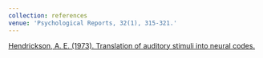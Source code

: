 ```yaml
---
collection: references
venue: 'Psychological Reports, 32(1), 315-321.'
---
```


[Hendrickson, A. E. (1973). Translation of auditory stimuli into neural codes.](https://doi.org/10.2466/pr0.1973.32.1.315)
